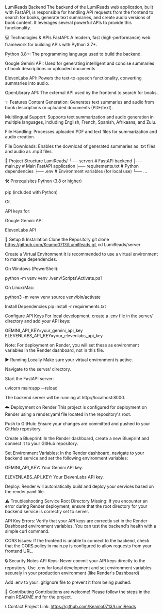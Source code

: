 LumiReads Backend
The backend of the LumiReads web application, built with FastAPI, is responsible for handling API requests from the frontend to search for books, generate text summaries, and create audio versions of book content. It leverages several powerful APIs to provide this functionality.

💻 Technologies & APIs
FastAPI: A modern, fast (high-performance) web framework for building APIs with Python 3.7+.

Python 3.8+: The programming language used to build the backend.

Google Gemini API: Used for generating intelligent and concise summaries of book descriptions or uploaded documents.

ElevenLabs API: Powers the text-to-speech functionality, converting summaries into audio.

OpenLibrary API: The external API used by the frontend to search for books.

✨ Features
Content Generation: Generates text summaries and audio from book descriptions or uploaded documents (PDF/text).

Multilingual Support: Supports text summarization and audio generation in multiple languages, including English, French, Spanish, Afrikaans, and Zulu.

File Handling: Processes uploaded PDF and text files for summarization and audio creation.

File Downloads: Enables the download of generated summaries as .txt files and audio as .mp3 files.

📂 Project Structure
LumiReads/
└── server/ # FastAPI backend
    ├── main.py        # Main FastAPI application
    ├── requirements.txt # Python dependencies
    ├── .env           # Environment variables (for local use)
    └── ...

🛠️ Prerequisites
Python (3.8 or higher)

pip (included with Python)

Git

API keys for:

Google Gemini API

ElevenLabs API

🚀 Setup & Installation
Clone the Repository
git clone https://github.com/Keamo0713/LumiReads.git
cd LumiReads/server

Create a Virtual Environment
It is recommended to use a virtual environment to manage dependencies.

On Windows (PowerShell):

python -m venv venv
.\venv\Scripts\Activate.ps1

On Linux/Mac:

python3 -m venv venv
source venv/bin/activate

Install Dependencies
pip install -r requirements.txt

Configure API Keys
For local development, create a .env file in the server/ directory and add your API keys:

GEMINI_API_KEY=your_gemini_api_key
ELEVENLABS_API_KEY=your_elevenlabs_api_key

Note: For deployment on Render, you will set these as environment variables in the Render dashboard, not in this file.

▶️ Running Locally
Make sure your virtual environment is active.

Navigate to the server/ directory.

Start the FastAPI server:

uvicorn main:app --reload

The backend server will be running at http://localhost:8000.

☁️ Deployment on Render
This project is configured for deployment on Render using a render.yaml file located in the repository's root.

Push to GitHub: Ensure your changes are committed and pushed to your GitHub repository.

Create a Blueprint: In the Render dashboard, create a new Blueprint and connect it to your GitHub repository.

Set Environment Variables: In the Render dashboard, navigate to your backend service and set the following environment variables:

GEMINI_API_KEY: Your Gemini API key.

ELEVENLABS_API_KEY: Your ElevenLabs API key.

Deploy: Render will automatically build and deploy your services based on the render.yaml file.

⚠️ Troubleshooting
Service Root Directory Missing: If you encounter an error during Render deployment, ensure that the root directory for your backend service is correctly set to server.

API Key Errors: Verify that your API keys are correctly set in the Render Dashboard environment variables. You can test the backend's health with a simple curl command.

CORS Issues: If the frontend is unable to connect to the backend, check that the CORS policy in main.py is configured to allow requests from your frontend URL.

🔒 Security Notes
API Keys: Never commit your API keys directly to the repository. Use .env for local development and set environment variables securely in your production environment (like Render's Dashboard).

Add .env to your .gitignore file to prevent it from being pushed.

🤝 Contributing
Contributions are welcome! Please follow the steps in the main README.md for the project.

📞 Contact
Project Link: https://github.com/Keamo0713/LumiReads
